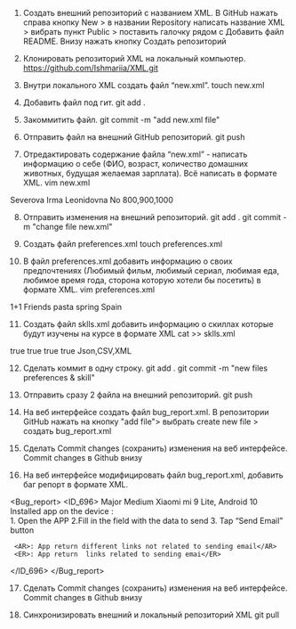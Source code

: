 1. Создать внешний репозиторий c названием XML.
В GitHub нажать справа кнопку New > в названии Repository написать название XML >
вибрать пункт Public > поставить галочку рядом с Добавить файл README. Внизу нажать кнопку Создать репозиторий

2. Клонировать репозиторий XML на локальный компьютер.
https://github.com/Ishmariia/XML.git

3. Внутри локального XML создать файл “new.xml”.
touch new.xml
 
 4. Добавить файл под гит.
git add .
 
 5. Закоммитить файл.
git commit -m "add new.xml file"

6. Отправить файл на внешний GitHub репозиторий.
git push

7. Отредактировать содержание файла “new.xml” - написать информацию о себе (ФИО, возраст, количество домашних животных, будущая желаемая зарплата). Всё написать в формате XML.
 vim new.xml
<?xml version="1.0" encoding="UTF-8"?>
<personal>
 <FullName>Severova Irma Leonidovna</FullName>
  <Pets>No</Pets>
   <DesiredSalary>800,900,1000</DesiredSalary>
</personal>

8. Отправить изменения на внешний репозиторий.
git add .
git commit -m "change file new.xml"

9. Создать файл preferences.xml
touch preferences.xml
 
 10. В файл preferences.xml добавить информацию о своих предпочтениях (Любимый фильм, любимый сериал, любимая еда, любимое время года, сторона которую хотели бы посетить) в формате XML.
 vim preferences.xml
<?xml version="1.0" encoding="UTF-8"?>
<Several>
 <FavoriteMovie>1+1</FavoriteMovie>
 <FavoriteTVseries>Friends</FavoriteTVseries>
 <Favoritefood>pasta</Favoritefood>
 <Favoritetimeofyear>spring</Favoritetimeofyear>
 <Country>Spain</Country>

  11. Создать файл sklls.xml добавить информацию о скиллах которые будут изучены на курсе в формате XML
cat >> sklls.xml
<?xml version="1.0" encoding="UTF-8"?>
<Skills>
<Gitbash>true</Gitbash>
<Android_studio>true</Android_studio>
<GitHub>true</GitHub>
<Postman>true</Postman>
<Text_data_transfer_formats>Json,CSV,XML</Text_data_transfer_formats>
 
12. Сделать коммит в одну строку.
git add .
git commit -m  "new files preferences & skill"

  13. Отправить сразу 2 файла на внешний репозиторий.
git push

  14. На веб интерфейсе создать файл bug_report.xml.
В репозитории GitHub нажать на кнопку "add file"> выбрать create new file > создать bug_report.xml

 15. Сделать Commit changes (сохранить) изменения на веб интерфейсе.
Commit changes в Github внизу

  16. На веб интерфейсе модифицировать файл bug_report.xml, добавить баг репорт в формате XML.
<?xml version="1.0" encoding="UTF-8"?>
<Bug_report>
<ID_696>
     <Title>Parameters of the "Send e-mail" button, do not send data to e-mail when the data is entered correctly</Title>
       <Severity> Major</Severity>
      <Priority> Medium </Priority> 
      <Environment> Xiaomi mi 9 Lite,  Android 10 </Environment>         
      <Precondition> Installed app on the device </Precondition>
      <STR>:  
         1. Open the APP
         2.Fill in the field with the data to send 
         3. Tap “Send Email” button
      </STR>
         
     <AR>: App return different links not related to sending email</AR>
     <ER>: App return  links related to sending emai</ER>
</ID_696>
</Bug_report>
 
  17. Сделать Commit changes (сохранить) изменения на веб интерфейсе.
Commit changes в Github внизу

  18. Синхронизировать внешний и локальный репозиторий XML
git pull
